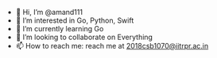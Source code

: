 - 👋 Hi, I’m @amand111
- 👀 I’m interested in Go, Python, Swift
- 🌱 I’m currently learning Go
- 💞️ I’m looking to collaborate on Everything
- 📫 How to reach me: reach me at 2018csb1070@iitrpr.ac.in

<!---
amand111/amand111 is a ✨ special ✨ repository because its `README.md` (this file) appears on your GitHub profile.
You can click the Preview link to take a look at your changes.
--->
